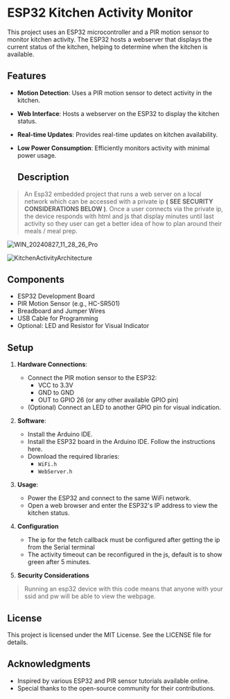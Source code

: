 # ESP32 Kitchen Activity Monitor

This project uses an ESP32 microcontroller and a PIR motion sensor to monitor kitchen activity. The ESP32 hosts a webserver that displays the current status of the kitchen, helping to determine when the kitchen is available.

## Features

- **Motion Detection**: Uses a PIR motion sensor to detect activity in the kitchen.
- **Web Interface**: Hosts a webserver on the ESP32 to display the kitchen status.
- **Real-time Updates**: Provides real-time updates on kitchen availability.
- **Low Power Consumption**: Efficiently monitors activity with minimal power usage.

  ## Description

> An Esp32 embedded project that runs a web server
> on a local network which can be accessed with a private ip **( SEE SECURITY CONSIDERATIONS BELOW )**.
> Once a user connects via the private ip, the device responds with html and js
> that display minutes until last activity so they user can get a better idea
> of how to plan around their meals / meal prep. 
  
![WIN_20240827_11_28_26_Pro](https://github.com/user-attachments/assets/0f185d23-f518-45b7-a478-7a24ccc66a7e)

![KitchenActivityArchitecture](https://github.com/user-attachments/assets/b822b8e8-b877-40ee-8ea4-e571cdb7009c)


## Components

- ESP32 Development Board
- PIR Motion Sensor (e.g., HC-SR501)
- Breadboard and Jumper Wires
- USB Cable for Programming
- Optional: LED and Resistor for Visual Indicator

## Setup

1. **Hardware Connections**:
    - Connect the PIR motion sensor to the ESP32:
        - VCC to 3.3V
        - GND to GND
        - OUT to GPIO 26 (or any other available GPIO pin)
    - (Optional) Connect an LED to another GPIO pin for visual indication.

2. **Software**:
    - Install the Arduino IDE.
    - Install the ESP32 board in the Arduino IDE. Follow the instructions here.
    - Download the required libraries:
        - `WiFi.h`
        - `WebServer.h`

3. **Usage**:
    - Power the ESP32 and connect to the same WiFi network.
    - Open a web browser and enter the ESP32's IP address to view the kitchen status.

4. **Configuration**

    - The ip for the fetch callback must be configured after getting the ip from the Serial terminal
    - The activity timeout can be reconfigured in the js, default is to show green after 5 minutes.
5.  **Security Considerations**
>   Running an esp32 device with this code 
>   means that anyone with your ssid and pw 
>   will be able to view the webpage. 
>
## License

This project is licensed under the MIT License. See the LICENSE file for details.

## Acknowledgments

- Inspired by various ESP32 and PIR sensor tutorials available online.
- Special thanks to the open-source community for their contributions.
